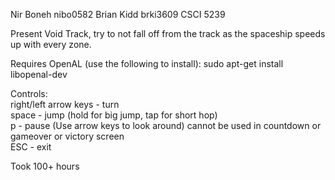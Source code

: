 Nir Boneh nibo0582 Brian Kidd brki3609 CSCI 5239

Present Void Track, try to not fall off from the track as the spaceship speeds up with every zone.

Requires OpenAL (use the following to install):
sudo apt-get install libopenal-dev

Controls: <br />
right/left arrow keys - turn <br />
space - jump (hold for big jump, tap for short hop) <br />
p - pause (Use arrow keys to look around) cannot be used in countdown or gameover or victory screen <br />
ESC - exit <br />

Took 100+ hours
